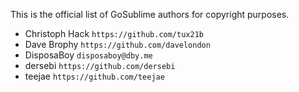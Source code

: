This is the official list of GoSublime authors for copyright purposes.

* Christoph Hack `https://github.com/tux21b`
* Dave Brophy `https://github.com/davelondon`
* DisposaBoy `disposaboy@dby.me`
* dersebi `https://github.com/dersebi`
* teejae `https://github.com/teejae`
